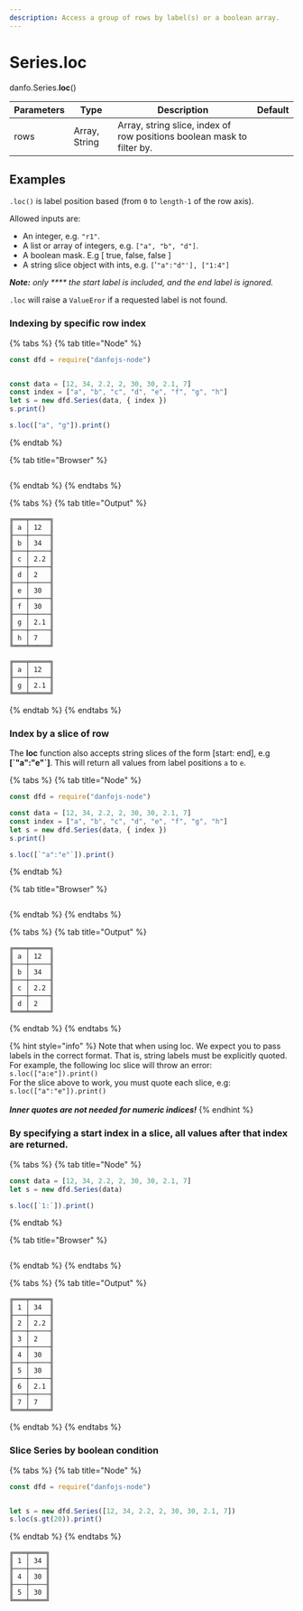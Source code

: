 ```yaml
---
description: Access a group of rows by label(s) or a boolean array.
---
```


# Series.loc

danfo.Series.**loc**()&#x20;

| Parameters | Type          | Description                                                            | Default |
| ---------- | ------------- | ---------------------------------------------------------------------- | ------- |
| rows       | Array, String | Array, string slice, index of row positions boolean mask to filter by. |         |

## **Examples**

`.loc()` is label position based (from `0` to `length-1` of the row axis).

Allowed inputs are:

* An integer, e.g. `"r1"`.
* A list or array of integers, e.g. `["a", "b", "d"]`.
* A boolean mask. E.g \[ true, false, false ]
* A string slice object with ints, e.g. `[`'`"a":"d"'], ["1:4"]`

_**Note:** only \*\*\*\* the start label is included, and the end label is ignored._

`.loc` will raise a `ValueEror` if a requested label is not found.

### **Indexing by specific row index**

{% tabs %}
{% tab title="Node" %}
```javascript
const dfd = require("danfojs-node")


const data = [12, 34, 2.2, 2, 30, 30, 2.1, 7]
const index = ["a", "b", "c", "d", "e", "f", "g", "h"]
let s = new dfd.Series(data, { index })
s.print()

s.loc(["a", "g"]).print()
```
{% endtab %}

{% tab title="Browser" %}
```
```
{% endtab %}
{% endtabs %}

{% tabs %}
{% tab title="Output" %}
```
╔═══╤═════╗
║ a │ 12  ║
╟───┼─────╢
║ b │ 34  ║
╟───┼─────╢
║ c │ 2.2 ║
╟───┼─────╢
║ d │ 2   ║
╟───┼─────╢
║ e │ 30  ║
╟───┼─────╢
║ f │ 30  ║
╟───┼─────╢
║ g │ 2.1 ║
╟───┼─────╢
║ h │ 7   ║
╚═══╧═════╝

╔═══╤═════╗
║ a │ 12  ║
╟───┼─────╢
║ g │ 2.1 ║
╚═══╧═════╝
```
{% endtab %}
{% endtabs %}

### **Index by a slice of row**

The **loc** function also accepts string slices of the form \[start: end], e.g **\[\`"a":"e"\`]**. This will return all values from label positions `a` to `e`.

{% tabs %}
{% tab title="Node" %}
```javascript
const dfd = require("danfojs-node")

const data = [12, 34, 2.2, 2, 30, 30, 2.1, 7]
const index = ["a", "b", "c", "d", "e", "f", "g", "h"]
let s = new dfd.Series(data, { index })
s.print()

s.loc([`"a":"e"`]).print()
```
{% endtab %}

{% tab title="Browser" %}
```
```
{% endtab %}
{% endtabs %}

{% tabs %}
{% tab title="Output" %}
```
╔═══╤═════╗
║ a │ 12  ║
╟───┼─────╢
║ b │ 34  ║
╟───┼─────╢
║ c │ 2.2 ║
╟───┼─────╢
║ d │ 2   ║
╚═══╧═════╝
```
{% endtab %}
{% endtabs %}

{% hint style="info" %}
Note that when using loc. We expect you to pass labels in the correct format. That is, string labels must be explicitly quoted. For example, the following loc slice will throw an error:\
`s.loc(["a:e"]).print()`\
For the slice above to work, you must quote each slice, e.g:\
`s.loc(["a":"e"]).print()`\
\
_**Inner quotes are not needed for numeric indices!**_
{% endhint %}

### By specifying a start index in a slice, all values after that index are returned.

{% tabs %}
{% tab title="Node" %}
```javascript
const data = [12, 34, 2.2, 2, 30, 30, 2.1, 7]
let s = new dfd.Series(data)

s.loc([`1:`]).print()
```
{% endtab %}

{% tab title="Browser" %}
```
```
{% endtab %}
{% endtabs %}

{% tabs %}
{% tab title="Output" %}
```
╔═══╤═════╗
║ 1 │ 34  ║
╟───┼─────╢
║ 2 │ 2.2 ║
╟───┼─────╢
║ 3 │ 2   ║
╟───┼─────╢
║ 4 │ 30  ║
╟───┼─────╢
║ 5 │ 30  ║
╟───┼─────╢
║ 6 │ 2.1 ║
╟───┼─────╢
║ 7 │ 7   ║
╚═══╧═════╝
```
{% endtab %}
{% endtabs %}

### Slice Series by boolean condition

{% tabs %}
{% tab title="Node" %}
```javascript
const dfd = require("danfojs-node")


let s = new dfd.Series([12, 34, 2.2, 2, 30, 30, 2.1, 7])
s.loc(s.gt(20)).print()
```
{% endtab %}
{% endtabs %}

```
╔═══╤════╗
║ 1 │ 34 ║
╟───┼────╢
║ 4 │ 30 ║
╟───┼────╢
║ 5 │ 30 ║
╚═══╧════╝
```
